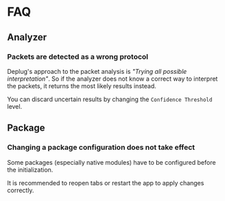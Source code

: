 # FAQ

## Analyzer

### Packets are detected as a wrong protocol

Deplug's approach to the packet analysis is *"Trying all possible interpretation"*.
So if the analyzer does not know a correct way to interpret the packets, it returns the most likely results instead.

You can discard uncertain results by changing the `Confidence Threshold` level.

## Package

### Changing a package configuration does not take effect

Some packages (especially native modules) have to be configured before the initialization.

It is recommended to reopen tabs or restart the app to apply changes correctly.
